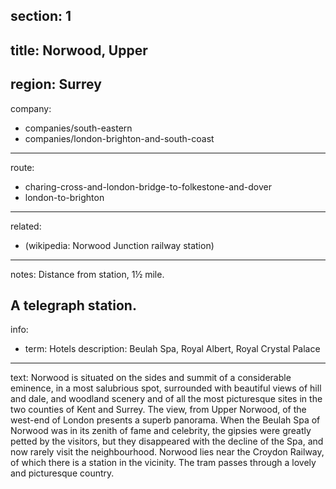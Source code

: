 section: 1
----
title: Norwood, Upper
----
region: Surrey
----
company:
- companies/south-eastern
- companies/london-brighton-and-south-coast
----
route:
- charing-cross-and-london-bridge-to-folkestone-and-dover
- london-to-brighton
----
related:
- (wikipedia: Norwood Junction railway station)
----
notes: Distance from station, 1½ mile.

A telegraph station.
----
info:
- term: Hotels
  description: Beulah Spa, Royal Albert, Royal Crystal Palace
----
text: Norwood is situated on the sides and summit of a considerable eminence, in a most salubrious spot, surrounded with beautiful views of hill and dale, and woodland scenery and of all the most picturesque sites in the two counties of Kent and Surrey. The view, from Upper Norwood, of the west-end of London presents a superb panorama. When the Beulah Spa of Norwood was in its zenith of fame and celebrity, the gipsies were greatly petted by the visitors, but they disappeared with the decline of the Spa, and now rarely visit the neighbourhood. Norwood lies near the Croydon Railway, of which there is a station in the vicinity. The tram passes through a lovely and picturesque country.
